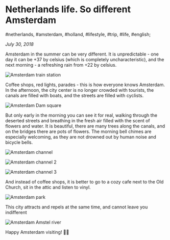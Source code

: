 # Netherlands life. So different Amsterdam

#netherlands, #amsterdam, #holland, #lifestyle, #trip, #life, #english;

_July 30, 2018_

Amsterdam in the summer can be very different. It is unpredictable - one day it can be +37 by celsius (which is completely uncharacteristic), and the next morning - a refreshing rain from +22 by celsius.

![Amsterdam train station](/images/netherlands-life-so-different-amsterdam/1.jpg "Amsterdam train station")

Coffee shops, red lights, parades - this is how everyone knows Amsterdam. In the afternoon, the city center is no longer crowded with tourists, the canals are filled with boats, and the streets are filled with cyclists.

![Amsterdam Dam square](/images/netherlands-life-so-different-amsterdam/2.jpg "Amsterdam Dam square")

But only early in the morning you can see it for real, walking through the deserted streets and breathing in the fresh air filled with the scent of flowers and water. It is beautiful, there are many trees along the canals, and on the bridges there are pots of flowers. The morning bell chimes are especially welcoming, as they are not drowned out by human noise and bicycle bells.

![Amsterdam channel](/images/netherlands-life-so-different-amsterdam/3.jpg "Amsterdam channel")

![Amsterdam channel 2](/images/netherlands-life-so-different-amsterdam/4.jpg "Amsterdam channel 2")

![Amsterdam channel 3](/images/netherlands-life-so-different-amsterdam/5.jpg "Amsterdam channel 3")

And instead of coffee shops, it is better to go to a cozy cafe next to the Old Church, sit in the attic and listen to vinyl.

![Amsterdam park](/images/netherlands-life-so-different-amsterdam/6.jpg "Amsterdam park")

This city attracts and repels at the same time, and cannot leave you indifferent

![Amsterdam Amstel river](/images/netherlands-life-so-different-amsterdam/7.jpg "Amsterdam Amstel river")

Happy Amsterdam visiting! ✌🏼
